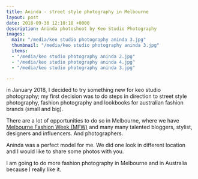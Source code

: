 ```yaml
---
title: Aninda - street style photography in Melbourne
layout: post
date: 2018-09-30 12:10:18 +0000
description: Aninda photoshoot by Keo Studio Photography
images:
  main: "/media/keo studio photography aninda 3.jpg"
  thumbnail: "/media/keo studio photography aninda 3.jpg"
  items:
  - "/media/keo studio photography aninda 2.jpg"
  - "/media/keo studio photography aninda 4.jpg"
  - "/media/keo studio photography aninda 3.jpg"

---
```

in January 2018, I decided to try something new for keo studio photography; my first decision was to do steps in direction to street style photography, fashion photography and lookbooks for australian fashion brands (small and big).

There are a lot of opportunities to do so in Melbourne, where we have [Melbourne Fashion Week (MFW)](https://mfw.melbourne.vic.gov.au/about/) and many many talented bloggers, stylist, designers and influencers. And photographers.

Aninda was a perfect model for me. We did one look in different location and I would like to share some photos with you.

I am going to do more fashion photography in Melbourne and in Australia because I really like it.